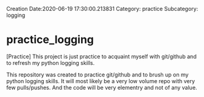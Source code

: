 Creation Date:2020-06-19 17:30:00.213831
Category: practice
Subcategory: logging

# practice_logging
[Practice] This project is just practice to acquaint myself with git/github and to refresh my python logging skills.

This repository was created to practice git/github and to brush up on my python logging skills.  It will most likely be a very low volume repo with very few pulls/pushes.  And the code will be very elementry and not of any value.
